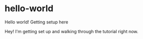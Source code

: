 # hello-world
Hello world! Getting setup here

Hey! I'm getting set up and walking through the tutorial right now. 
